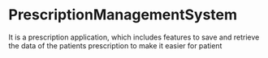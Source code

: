 # PrescriptionManagementSystem
It is a prescription application, which includes features to save and retrieve the data of the patients prescription to make it easier for patient
